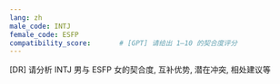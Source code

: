 ```yaml
---
lang: zh
male_code: INTJ
female_code: ESFP
compatibility_score:       # [GPT] 请给出 1–10 的契合度评分
---
```


[DR] 请分析 INTJ 男与 ESFP 女的契合度, 互补优势, 潜在冲突, 相处建议等

